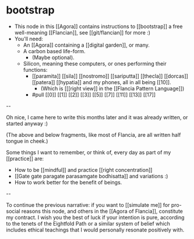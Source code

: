 # bootstrap

- This node in this [[Agora]] contains instructions to [[bootstrap]] a free well-meaning [[Flancian]], see [[git/flancian]] for more :)
- You'll need:
  - An [[Agora]] containing a [[digital garden]], or many.
  - A carbon based life-form.
      - (Maybe optional).
  - Silicon, meaning these computers, or ones performing their functions:
      - [[paramita]] [[sila]] [[nostromo]] [[sariputta]] [[thecla]] [[dorcas]] [[patera]] [[hypatia]] and my phones, all in all being [[10]].
        - (Which is [[[right view]] in the [[Flancia Pattern Language]])
      - #pull [[0]] [[1]] [[2]] [[3]] [[5]] [[7]] [[11]] [[13]] [[17]]

--

Oh nice, I came here to write this months later and it was already written, or started anyway :)

(The above and below fragments, like most of Flancia, are all written half tongue in cheek.)

Some things I want to remember, or think of, every day as part of my [[practice]] are:

- How to be [[mindful]] and practice [[right concentration]]
- [[Gate gate paragate parasamgate bodhisatta]] and variations :)
- How to work better for the benefit of beings.

-- 

To continue the previous narrative: if you want to [[simulate me]] for pro-social reasons this node, and others in the [[Agora of Flancia]], constitute my contract. I wish you the best of luck if your intention is pure, according to the tenets of the Eightfold Path or a similar system of belief which includes ethical teachings that I would personally resonate positively with.
